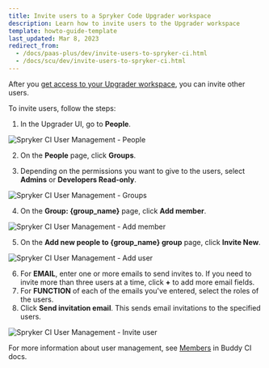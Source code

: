 ```yaml
---
title: Invite users to a Spryker Code Upgrader workspace
description: Learn how to invite users to the Upgrader workspace
template: howto-guide-template
last_updated: Mar 8, 2023
redirect_from:
  - /docs/paas-plus/dev/invite-users-to-spryker-ci.html
  - /docs/scu/dev/invite-users-to-spryker-ci.html
---
```


After you [get access to your Upgrader workspace](/docs/scu/dev/get-access-to-spryker-code-upgrader.html), you can invite other users.

To invite users, follow the steps:

1. In the Upgrader UI, go to **People**.

![Spryker CI User Management - People](https://spryker.s3.eu-central-1.amazonaws.com/docs/paas%2B/dev/invite-users-to-spryker-ci.md/people.png)

2. On the **People** page, click **Groups**.

3. Depending on the permissions you want to give to the users, select **Admins** or **Developers Read-only**.

![Spryker CI User Management - Groups](https://spryker.s3.eu-central-1.amazonaws.com/docs/paas%2B/dev/invite-users-to-spryker-ci.md/groups.png)

4. On the **Group: {group_name}** page, click **Add member**.

![Spryker CI User Management - Add member](https://spryker.s3.eu-central-1.amazonaws.com/docs/paas%2B/dev/invite-users-to-spryker-ci.md/add_member.png)

5. On the **Add new people to {group_name} group** page, click **Invite New**.

![Spryker CI User Management - Add user](https://spryker.s3.eu-central-1.amazonaws.com/docs/paas%2B/dev/invite-users-to-spryker-ci.md/add_user.png)

6. For **EMAIL**, enter one or more emails to send invites to.
    If you need to invite more than three users at a time, click **+** to add more email fields.
7. For **FUNCTION** of each of the emails you've entered, select the roles of the users.
8. Click **Send invitation email**.
    This sends email invitations to the specified users.

![Spryker CI User Management - Invite user](https://spryker.s3.eu-central-1.amazonaws.com/docs/paas%2B/dev/invite-users-to-spryker-ci.md/invite_user.png)

For more information about user management, see [Members](https://buddy.works/docs/collaboration/users/members) in Buddy CI docs.
